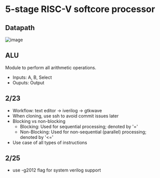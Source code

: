 # 5-stage RISC-V softcore processor
## Datapath
![image](https://github.com/user-attachments/assets/b5a85df9-06a7-44b7-8997-de6fa9eff5ad)
## ALU
Module to perform all arithmetic operations. 
- Inputs: A, B, Select
- Ouputs: Output

## 2/23
- Workflow: text editor -> iverilog -> gtkwave
- When cloning, use ssh to avoid commit issues later
- Blocking vs non-blocking
    - Blocking: Used for sequential processing; denoted by '='
    - Non-Blocking: Used for non-sequential (parallel) processing; denoted by '<='
- Use case of all types of instructions
## 2/25
- use -g2012 flag for system verilog support
